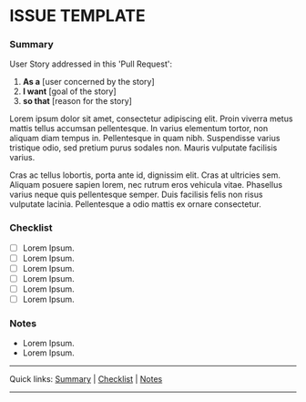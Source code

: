 # ISSUE TEMPLATE

### Summary

User Story addressed in this 'Pull Request':

1. **As a** [user concerned by the story]
1. **I want** [goal of the story]
1. **so that** [reason for the story]

Lorem ipsum dolor sit amet, consectetur adipiscing elit. Proin viverra metus mattis tellus accumsan pellentesque. In varius elementum tortor, non aliquam diam tempus in. Pellentesque in quam nibh. Suspendisse varius tristique odio, sed pretium purus sodales non. Mauris vulputate facilisis varius.

Cras ac tellus lobortis, porta ante id, dignissim elit. Cras at ultricies sem. Aliquam posuere sapien lorem, nec rutrum eros vehicula vitae. Phasellus varius neque quis pellentesque semper. Duis facilisis felis non risus vulputate lacinia. Pellentesque a odio mattis ex ornare consectetur.

### Checklist

- [ ] Lorem Ipsum.
- [ ] Lorem Ipsum.
- [ ] Lorem Ipsum.
- [ ] Lorem Ipsum.
- [ ] Lorem Ipsum.
- [ ] Lorem Ipsum.

### Notes

- Lorem Ipsum.
- Lorem Ipsum.

---

Quick links: [Summary](#summary) | [Checklist](#checklist) | [Notes](#notes)

---
